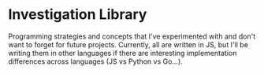# Investigation Library
Programming strategies and concepts that I've experimented with and don't want to forget for future projects. Currently, all are written in JS, but I'll be writing them in other languages if there are interesting implementation differences across languages (JS vs Python vs Go...).